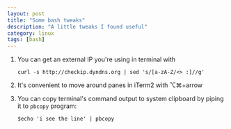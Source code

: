 ```yaml
---
layout: post
title: "Some bash tweaks"
description: "A little tweaks I found useful"
category: linux
tags: [bash]
---
```


1.  You can get an external IP you're using in terminal with

        curl -s http://checkip.dyndns.org | sed 's/[a-zA-Z/<> :]//g'

2.  It's convenient to move around panes in iTerm2 with &#8997;&#8984;+arrow

3.  You can copy terminal's command output to system clipboard by piping it to `pbcopy` program:

        $echo 'i see the line' | pbcopy
